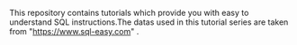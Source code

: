 
This repository contains tutorials which provide you with easy to understand SQL instructions.The datas used in this tutorial series are taken from "https://www.sql-easy.com" .
